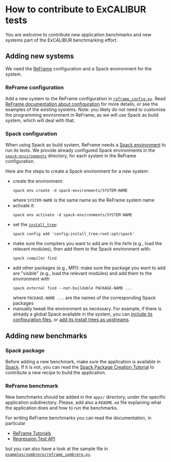# How to contribute to ExCALIBUR tests

You are welcome to contribute new application benchmarks and new systems part of
the ExCALIBUR benchmarking effort.

## Adding new systems

We need the [ReFrame](https://reframe-hpc.readthedocs.io/en/stable/)
configuration and a Spack environment for the system.

### ReFrame configuration

Add a new system to the ReFrame configuration in
[`reframe_config.py`](./reframe_config.py).  Read [ReFrame documentation about
configuration](https://reframe-hpc.readthedocs.io/en/stable/configure.html) for
more details, or see the examples of the existing systems.  Note: you likely do
not need to customise the programming environment in ReFrame, as we will use
Spack as build system, which will deal with that.

### Spack configuration

When using Spack as build system, ReFrame needs a [Spack
environment](https://spack.readthedocs.io/en/latest/environments.html) to run
its tests.  We provide already configured Spack environments in the
[`spack-environments`](./spack-environments) directory, for each system in the
ReFrame configuration.

Here are the steps to create a Spack environment for a new system:

* create the environment:
  ```
  spack env create -d spack-environments/SYSTEM-NAME
  ```
  where `SYSTEM-NAME` is the same name as the ReFrame system name
* activate it:
  ```
  spack env activate -d spack-environments/SYSTEM-NAME
  ```
* set the
  [`install_tree`](https://spack.readthedocs.io/en/latest/config_yaml.html#install-tree):
  ```
  spack config add 'config:install_tree:root:opt/spack'
  ```
* make sure the compilers you want to add are in the `PATH` (e.g., load the
  relevant modules), then add them to the Spack environment with:
  ```
  spack compiler find
  ```
* add other packages (e.g., MPI): make sure the package you want to add are
  "visible" (e.g., load the relevant modules) and add them to the environment
  with
  ```
  spack external find --not-buildable PACKAGE-NAME ...
  ```
  where `PACKAGE-NAME ...` are the names of the corresponding Spack packages
* manually tweak the environment as necessary.  For example, if there is already
  a global Spack available in the system, you can [include its configuration
  files](https://spack.readthedocs.io/en/latest/environments.html#included-configurations),
  or [add its install trees as
  upstreams](https://spack.readthedocs.io/en/latest/chain.html).

## Adding new benchmarks

### Spack package

Before adding a new benchmark, make sure the application is available in
[Spack](https://spack.readthedocs.io/en/latest/package_list.html).  If it is
not, you can read the [Spack Package Creation
Tutorial](https://spack-tutorial.readthedocs.io/en/latest/tutorial_packaging.html)
to contribute a new recipe to build the application.

### ReFrame benchmark

New benchmarks should be added in the `apps/` directory, under the specific
application subdirectory.  Please, add also a `README.md` file explaining what
the application does and how to run the benchmarks.

For writing ReFrame benchmarks you can read the documentation, in particular

* [ReFrame Tutorials](https://reframe-hpc.readthedocs.io/en/stable/tutorials.html)
* [Regression Test API](https://reframe-hpc.readthedocs.io/en/stable/regression_test_api.html)

but you can also have a look at the sample file in
[`examples/sombrero/reframe_sombrero.py`](./examples/sombrero/reframe_sombrero.py).
